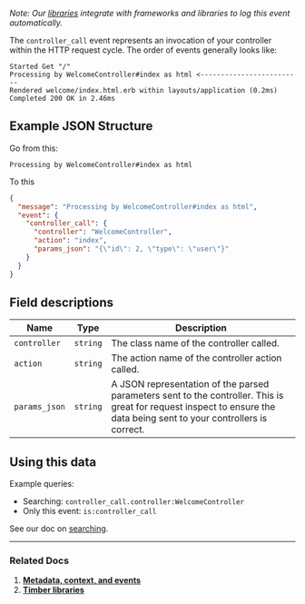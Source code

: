 *Note: Our [libraries](/languages) integrate with frameworks and libraries to log this event automatically.*

The `controller_call` event represents an invocation of your controller within the HTTP
request cycle. The order of events generally looks like:

```
Started Get "/"
Processing by WelcomeController#index as html <-------------------------
Rendered welcome/index.html.erb within layouts/application (0.2ms)
Completed 200 OK in 2.46ms
```


## Example JSON Structure

Go from this:

```
Processing by WelcomeController#index as html
```

To this

```json
{
  "message": "Processing by WelcomeController#index as html",
  "event": {
    "controller_call": {
      "controller": "WelcomeController",
      "action": "index",
      "params_json": "{\"id\": 2, \"type\": \"user\"}"
    }
  }
}
```


## Field descriptions

Name | Type | Description
-----|------|------------
`controller` | `string` | The class name of the controller called.
`action` | `string` | The action name of the controller action called.
`params_json` | `string` | A JSON representation of the parsed parameters sent to the controller. This is great for request inspect to ensure the data being sent to your controllers is correct.


## Using this data

Example queries:

* Searching: `controller_call.controller:WelcomeController`
* Only this event: `is:controller_call`

See our doc on [searching](/app/console-log-viewer/searching).

---

### Related Docs

1. [**Metadata, context, and events**](/concepts/metadata-context-and-events)
2. [**Timber libraries**](/languages)
